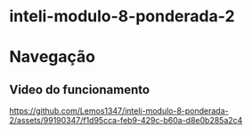 # inteli-modulo-8-ponderada-2

# Navegação
## Video do funcionamento 
https://github.com/Lemos1347/inteli-modulo-8-ponderada-2/assets/99190347/f1d95cca-feb9-429c-b60a-d8e0b285a2c4





